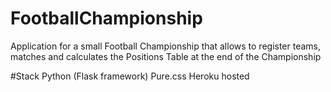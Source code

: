 # FootballChampionship
Application for a small Football Championship that allows to register teams, matches and calculates the Positions Table at the end of the Championship

#Stack
Python (Flask framework)
Pure.css
Heroku hosted
